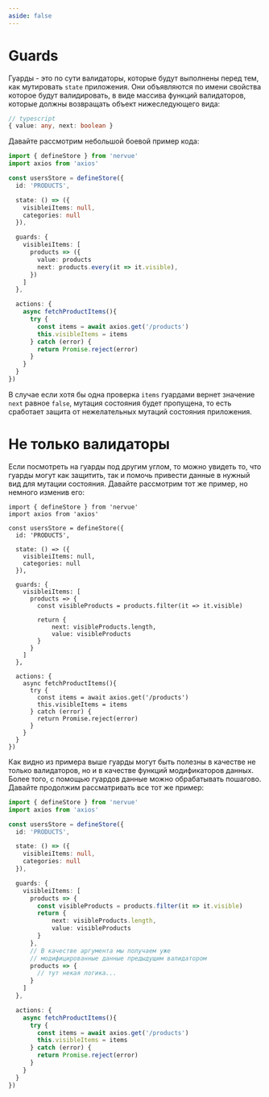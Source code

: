```yaml
---
aside: false
---
```


# Guards

Гуарды - это по сути валидаторы, которые будут выполнены перед тем, как мутировать ```state``` приложения.
Они объявляются по имени свойства которое будут валидировать, в виде массива функций
валидаторов, которые должны возвращать объект нижеследующего вида:

```typescript
// typescript
{ value: any, next: boolean }
```

Давайте рассмотрим небольшой боевой пример кода:

```typescript
import { defineStore } from 'nervue'
import axios from 'axios'

const usersStore = defineStore({
  id: 'PRODUCTS',

  state: () => ({
    visibleiItems: null,
    categories: null
  }),

  guards: {
    visibleiItems: [
      products => ({
        value: products
        next: products.every(it => it.visible),
      })
    ]
  },

  actions: {
    async fetchProductItems(){
      try {
        const items = await axios.get('/products')
        this.visibleItems = items
      } catch (error) {
        return Promise.reject(error)
      }
    }
  }
})
```

В случае если хотя бы одна проверка ```items```  гуардами вернет значение ```next``` равное ```false```,
мутация состояния будет пропущена, то есть сработает защита от нежелательных мутаций состояния приложения. 

# Не только валидаторы

Если посмотреть на гуарды под другим углом, то можно увидеть то, что гуарды могут как защитить,
так и помочь привести данные в нужный вид для мутации состояния.
Давайте рассмотрим тот же пример, но немного изменив его:

```typescript{15-25}
import { defineStore } from 'nervue'
import axios from 'axios'

const usersStore = defineStore({
  id: 'PRODUCTS',

  state: () => ({
    visibleiItems: null,
    categories: null
  }),

  guards: {
    visibleiItems: [
      products => {
        const visibleProducts = products.filter(it => it.visible)
        
        return {
            next: visibleProducts.length,
            value: visibleProducts
        }
      }
    ]
  },

  actions: {
    async fetchProductItems(){
      try {
        const items = await axios.get('/products')
        this.visibleItems = items
      } catch (error) {
        return Promise.reject(error)
      }
    }
  }
})
```
Как видно из примера выше гуарды могут быть полезны в качестве не только валидаторов, но
и в качестве функций модификаторов данных. Более того, с помощью гуардов данные можно обрабатывать
пошагово. Давайте продолжим рассматривать все тот же пример:

```typescript
import { defineStore } from 'nervue'
import axios from 'axios'

const usersStore = defineStore({
  id: 'PRODUCTS',

  state: () => ({
    visibleiItems: null,
    categories: null
  }),

  guards: {
    visibleiItems: [
      products => {
        const visibleProducts = products.filter(it => it.visible)
        return {
            next: visibleProducts.length,
            value: visibleProducts
        }
      },
      // В качестве аргумента мы получаем уже
      // модифицированные данные предыдущим валидатором
      products => {
        // тут некая логика...
      }
    ]
  },

  actions: {
    async fetchProductItems(){
      try {
        const items = await axios.get('/products')
        this.visibleItems = items
      } catch (error) {
        return Promise.reject(error)
      }
    }
  }
})
```


